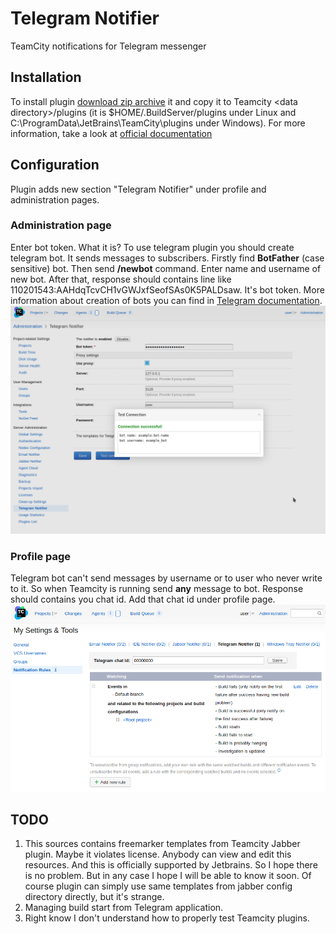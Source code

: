 # Telegram Notifier
TeamCity notifications for Telegram messenger

## Installation
To install plugin [download zip archive](https://github.com/dancing-elf/teamcity-telegram-plugin/releases) it and copy it to Teamcity \<data directory\>/plugins (it is $HOME/.BuildServer/plugins under Linux and C:\ProgramData\JetBrains\TeamCity\plugins under Windows).
For more information, take a look at [official documentation](https://confluence.jetbrains.com/display/TCD10/Installing+Additional+Plugins)

## Configuration
Plugin adds new section "Telegram Notifier" under profile and administration pages.
### Administration page
Enter bot token. What it is? To use telegram plugin you should create telegram bot.
It sends messages to subscribers.
Firstly find **BotFather** (case sensitive) bot. Then send **/newbot**
command. Enter name and username of new bot. After that, response should contains
line like 110201543:AAHdqTcvCH1vGWJxfSeofSAs0K5PALDsaw. It's bot token.
More information about creation of bots you can find in [Telegram documentation](https://core.telegram.org/bots#creating-a-new-bot).
![admin page](/images/admin_page.png?raw=true)
### Profile page
Telegram bot can't send messages by username or to user who never write to it.
So when Teamcity is running send **any** message to bot. Response should
contains you chat id. Add that chat id under profile page.
![profile page](/images/profile_page.png?raw=true)

## TODO
1. This sources contains freemarker templates from Teamcity Jabber plugin.
   Maybe it violates license. Anybody can view and edit this resources.
   And this is officially supported by Jetbrains. So I hope there is no 
   problem. But in any case I hope I will be able to know it soon.
   Of course plugin can simply use same templates from jabber config 
   directory directly, but it's strange.
2. Managing build start from Telegram application.
3. Right know I don't understand how to properly test Teamcity plugins.